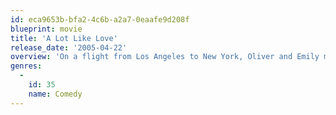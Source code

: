 ```yaml
---
id: eca9653b-bfa2-4c6b-a2a7-0eaafe9d208f
blueprint: movie
title: 'A Lot Like Love'
release_date: '2005-04-22'
overview: 'On a flight from Los Angeles to New York, Oliver and Emily make a connection, only to decide that they are poorly suited to be together. Over the next seven years, however, they are reunited time and time again, they go from being acquaintances to close friends to ... lovers?'
genres:
  -
    id: 35
    name: Comedy
---
```

